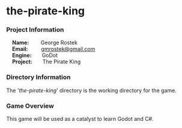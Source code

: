 # the-pirate-king

### Project Information
&nbsp;&nbsp;&nbsp;&nbsp;**Name:**&nbsp;&nbsp;&nbsp;&nbsp;&nbsp;&nbsp;&nbsp;&nbsp;George Rostek  
&nbsp;&nbsp;&nbsp;&nbsp;**Email:**&nbsp;&nbsp;&nbsp;&nbsp;&nbsp;&nbsp;&nbsp;&nbsp;&nbsp;[gmrostek@gmail.com](mailto:gmrostek@gmail.com)  
&nbsp;&nbsp;&nbsp;&nbsp;**Engine:**&nbsp;&nbsp;&nbsp;&nbsp;&nbsp;&nbsp;&nbsp;GoDot  
&nbsp;&nbsp;&nbsp;&nbsp;**Project:**&nbsp;&nbsp;&nbsp;&nbsp;&nbsp;&nbsp;&nbsp;The Pirate King

### Directory Information

The '*the-pirate-king*' directory is the working directory for the game. 

### Game Overview

 This game will be used as a catalyst to learn Godot and C#.
